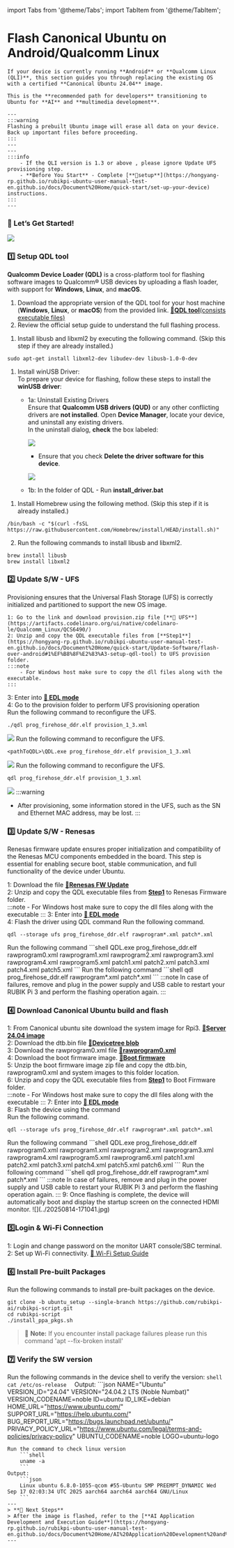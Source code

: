 import Tabs from '@theme/Tabs';
import TabItem from '@theme/TabItem';

# Flash Canonical Ubuntu on Android/Qualcomm Linux

	If your device is currently running **Android** or **Qualcomm Linux (QLI)**, this section guides you through replacing the existing OS with a certified **Canonical Ubuntu 24.04** image.

	This is the **recommended path for developers** transitioning to Ubuntu for **AI** and **multimedia development**.

	---
    :::warning
	Flashing a prebuilt Ubuntu image will erase all data on your device.  
	Back up important files before proceeding.
    ::: 
	---
	---
	:::info 
		- If the QLI version is 1.3 or above , please ignore Update UFS provisioning step.  
		- **Before You Start** - Complete [**🔗setup**](https://hongyang-rp.github.io/rubikpi-ubuntu-user-manual-test-en.github.io/docs/Document%20Home/quick-start/set-up-your-device) instructions.  
	:::
	---

### 🏁 Let’s Get Started!
![](../Workflow3.png) 


### 1️⃣ Setup QDL tool   
**Qualcomm Device Loader (QDL)** is a cross-platform tool for flashing software images to Qualcomm® USB devices by uploading a flash loader, with support for **Windows**, **Linux**, and **macOS**.
1. Download the appropriate version of the QDL tool for your host machine (**Windows**, **Linux**, or **macOS**) from the provided link.  [**🔗QDL tool**(consists executable files)](https://softwarecenter.qualcomm.com/catalog/item/Qualcomm_Device_Loader)    
2. Review the official setup guide to understand the full flashing process. 
<a id="flashQDL"></a>
<Tabs>

<TabItem value="uhost" label="Ubuntu host">

1. Install libusb and libxml2 by executing the following command. (Skip this step if they are already installed.)

```shell
sudo apt-get install libxml2-dev libudev-dev libusb-1.0-0-dev
```

</TabItem>
<TabItem value="whost" label="Windows host">

1. Install winUSB Driver:  
   	To prepare your device for flashing, follow these steps to install the **winUSB driver**:   
	- 1a: Uninstall Existing Drivers    
	Ensure that **Qualcomm USB drivers (QUD)** or any other conflicting drivers are **not installed**.
	Open **Device Manager**, locate your device, and uninstall any existing drivers.  
	In the uninstall dialog, **check** the box labeled:  

         ![](../image-24.jpg) 

         * Ensure that you check **Delete the driver software for this device**.

         ![](../image-25.jpg)

    - 1b: In the folder of QDL - Run **install_driver.bat** 

</TabItem>
<TabItem value="mhost" label="macOS host">

1. Install Homebrew using the following method. (Skip this step if it is already installed.)

```shell
/bin/bash -c "$(curl -fsSL https://raw.githubusercontent.com/Homebrew/install/HEAD/install.sh)"
```

2. Run the following commands to install libusb and libxml2.

```shell
brew install libusb
brew install libxml2
```
</TabItem>
</Tabs>


### 2️⃣ Update S/W - UFS  
Provisioning ensures that the Universal Flash Storage (UFS) is correctly initialized and partitioned to support the new OS image.  
	
	1: Go to the link and download provision.zip file [**🔗 UFS**](https://artifacts.codelinaro.org/ui/native/codelinaro-le/Qualcomm_Linux/QCS6490/)    
	2: Unzip and copy the QDL executable files from [**Step1**](https://hongyang-rp.github.io/rubikpi-ubuntu-user-manual-test-en.github.io/docs/Document%20Home/quick-start/Update-Software/flash-over-android#1%EF%B8%8F%E2%83%A3-setup-qdl-tool) to UFS provision folder.  
	:::note
		- For Windows host make sure to copy the dll files along with the executable.
	:::
3: Enter into [**🔗 EDL mode**](https://hongyang-rp.github.io/rubikpi-ubuntu-user-manual-test-en.github.io/docs/Document%20Home/quick-start/set-up-your-device#enter-into-edl-mode)  
4: Go to the provision folder to perform UFS provisioning operation   
<Tabs>
<TabItem value="uhost" label="Ubuntu host">
Run the following command to reconfigure the UFS.
```shell
./qdl prog_firehose_ddr.elf provision_1_3.xml
```
![](../image-23.jpg)
</TabItem>
<TabItem value="whost" label="Windows host">
Run the following command to reconfigure the UFS.
```shell
<pathToQDL>\QDL.exe prog_firehose_ddr.elf provision_1_3.xml
```
![](../image-30.jpg)
</TabItem>
<TabItem value="mhost" label="macOS host">
Run the following command to reconfigure the UFS.
```shell
qdl prog_firehose_ddr.elf provision_1_3.xml
```
![](../image-32.jpg)
</TabItem>
</Tabs>
:::warning
* After provisioning, some information stored in the UFS, such as the SN and Ethernet MAC address, may be lost.
::: 

### 3️⃣ Update S/W - Renesas
Renesas firmware update ensures proper initialization and compatibility of the Renesas MCU components embedded in the board. This step is essential for enabling secure boot, stable communication, and full functionality of the device under Ubuntu.  

1: Download the file  [**🔗Renesas FW Update**](https://thundercomm.s3.dualstack.ap-northeast-1.amazonaws.com/uploads/web/rubik-pi-3/firmware/Flat_usb_fw.zip)  
	2: Unzip and copy the QDL executable files from [**Step1**](https://hongyang-rp.github.io/rubikpi-ubuntu-user-manual-test-en.github.io/docs/Document%20Home/quick-start/Update-Software/flash-over-android#1%EF%B8%8F%E2%83%A3-setup-qdl-tool) to Renesas Firmware folder.  
	:::note
		- For Windows host make sure to copy the dll files along with the executable
	:::
3: Enter into [**🔗 EDL mode**](https://hongyang-rp.github.io/rubikpi-ubuntu-user-manual-test-en.github.io/docs/Document%20Home/quick-start/set-up-your-device#enter-into-edl-mode)   
4: Flash the driver using QDL command 
<Tabs>
<TabItem value="uhost" label="Ubuntu host">
Run the following command.
```shell
qdl --storage ufs prog_firehose_ddr.elf rawprogram*.xml patch*.xml
```
</TabItem>
<TabItem value="whost" label="Windows host">
Run the following command 
```shell
QDL.exe prog_firehose_ddr.elf rawprogram0.xml rawprogram1.xml rawprogram2.xml rawprogram3.xml rawprogram4.xml rawprogram5.xml patch1.xml patch2.xml patch3.xml patch4.xml patch5.xml  
```
</TabItem>
<TabItem value="mhost" label="macOS host">
Run the following command
```shell
qdl prog_firehose_ddr.elf rawprogram*.xml patch*.xml
```
</TabItem>
</Tabs>
:::note
 In case of failures, remove and plug in the power supply and USB cable to restart your RUBIK Pi 3 and perform the flashing operation again.
:::

### 4️⃣ Download Canonical Ubuntu build and flash
1: From Canonical ubuntu site download the system image for Rpi3. [**🔗Server 24.04 image**](https://people.canonical.com/~platform/images/qualcomm-iot/rubikpi3/ubuntu-server-24.04/x00/ubuntu-24.04-preinstalled-server-arm64+rubikpi3-20250912-127.img.xz)    
2: Download the dtb.bin file [**🔗Devicetree blob**](https://people.canonical.com/~platform/images/qualcomm-iot/rubikpi3/ubuntu-server-24.04/x00/dtb.bin)  
3: Download the rawprogram0.xml file [**🔗rawprogram0.xml**](https://people.canonical.com/~platform/images/qualcomm-iot/rubikpi3/ubuntu-server-24.04/x00/rawprogram0.xml)  
4: Download the boot firmware image. [**🔗Boot firmware**](https://thundercomm.s3.dualstack.ap-northeast-1.amazonaws.com/uploads/web/rubik-pi-3/nhlos-bins/QLI.1.4-ubuntu-rubikpi3-nhlos-bins-20250912-127.tar.gz)  
5: Unzip the boot firmware image zip file and copy the dtb.bin, rawprogram0.xml and system images to this folder location.   
6: Unzip and copy the QDL executable files from [**Step1**](https://hongyang-rp.github.io/rubikpi-ubuntu-user-manual-test-en.github.io/docs/Document%20Home/quick-start/Update-Software/flash-over-android#1%EF%B8%8F%E2%83%A3-setup-qdl-tool) to Boot Firmware folder.  
	:::note
		- For Windows host make sure to copy the dll files along with the executable
	:::
7: Enter into [**🔗 EDL mode**](https://hongyang-rp.github.io/rubikpi-ubuntu-user-manual-test-en.github.io/docs/Document%20Home/quick-start/set-up-your-device#enter-into-edl-mode)   
8: Flash the device using the command  
<Tabs>
<TabItem value="uhost" label="Ubuntu host">
Run the following command.
```shell
qdl --storage ufs prog_firehose_ddr.elf rawprogram*.xml patch*.xml
```
</TabItem>
<TabItem value="whost" label="Windows host">
Run the following command 
```shell
QDL.exe prog_firehose_ddr.elf rawprogram0.xml rawprogram1.xml rawprogram2.xml rawprogram3.xml rawprogram4.xml rawprogram5.xml rawprogram6.xml patch1.xml patch2.xml patch3.xml patch4.xml patch5.xml patch6.xml
```
</TabItem>
<TabItem value="mhost" label="macOS host">
Run the following command
```shell
qdl prog_firehose_ddr.elf rawprogram*.xml patch*.xml
```
</TabItem>
</Tabs>
:::note
 In case of failures, remove and plug in the power supply and USB cable to restart your RUBIK Pi 3 and perform the flashing operation again.
:::
9: Once flashing is complete, the device will automatically boot and display the startup screen on the connected HDMI monitor.  
 ![](../20250814-171041.jpg)

### 5️⃣Login & Wi-Fi Connection 
1: Login and change password on the monitor UART console/SBC terminal.    
2: Set up Wi-Fi connectivity.  [🔗 Wi-Fi Setup Guide](https://hongyang-rp.github.io/rubikpi-ubuntu-user-manual-test-en.github.io/docs/Document%20Home/quick-start)

### 6️⃣ Install Pre-built Packages 
Run the following commands to install pre-built packages on the device.    
```shell
git clone -b ubuntu_setup --single-branch https://github.com/rubikpi-ai/rubikpi-script.git
cd rubikpi-script
./install_ppa_pkgs.sh 
```
> 📌 **Note:** If you encounter install package failures please run this command 'apt --fix-broken install' 

### 7️⃣ Verify the SW version
Run the following commands in the device shell to verify the version: 
	```shell
	cat /etc/os-release 
	```
Output: 
	```json
NAME="Ubuntu"
VERSION_ID="24.04"
VERSION="24.04.2 LTS (Noble Numbat)"
VERSION_CODENAME=noble
ID=ubuntu
ID_LIKE=debian
HOME_URL="https://www.ubuntu.com/"
SUPPORT_URL="https://help.ubuntu.com/"
BUG_REPORT_URL="https://bugs.launchpad.net/ubuntu/"
PRIVACY_POLICY_URL="https://www.ubuntu.com/legal/terms-and-policies/privacy-policy"
UBUNTU_CODENAME=noble
LOGO=ubuntu-logo
```
Run the command to check linux version 
	```shell
	uname -a
	```
Output:
	```json
	Linux ubuntu 6.8.0-1055-qcom #55-Ubuntu SMP PREEMPT_DYNAMIC Wed Sep 17 02:03:34 UTC 2025 aarch64 aarch64 aarch64 GNU/Linux  
	```
---
> **🧭 Next Steps**
> After the image is flashed, refer to the [**AI Application Development and Execution Guide**](https://hongyang-rp.github.io/rubikpi-ubuntu-user-manual-test-en.github.io/docs/Document%20Home/AI%20Application%20Development%20and%20Execution%20Guide/).
---